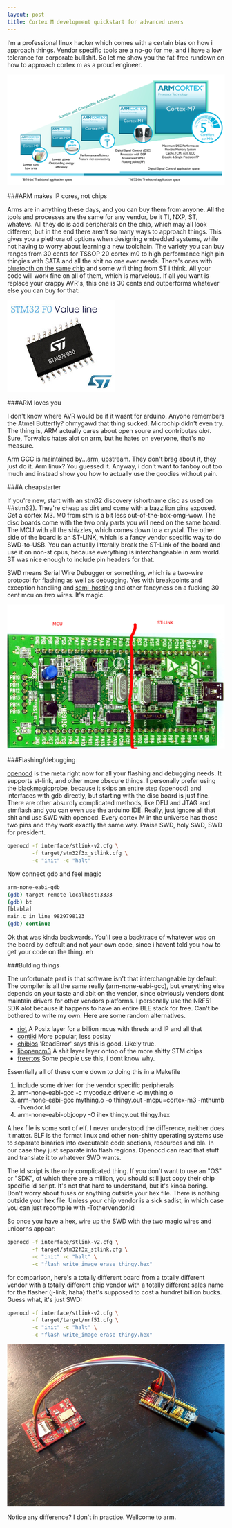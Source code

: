```yaml
---
layout: post
title: Cortex M development quickstart for advanced users
---
```



I’m a professional linux hacker which comes with a certain bias on how i approach things. Vendor specific tools are a no-go for me, and i have a low tolerance for corporate bullshit. So let me show you the fat-free rundown on how to approach cortex m as a proud engineer.


![](/images/compare-Cortex-M-diagramLG.png)

###ARM makes IP cores, not chips

Arms are in anything these days, and you can buy them from anyone. All the tools and processes are the same for any vendor, be it TI, NXP, ST, whatevs. All they do is add peripherals on the chip, which may all look different, but in the end there aren’t so many ways to approach things. This gives you a plethora of options when designing embedded systems, while not having to worry about learning a new toolchain. The variety you can buy ranges from 30 cents for TSSOP 20 cortex m0 to high performance high pin thingies with SATA and all the shit no one ever needs. There's ones with [bluetooth on the same chip](https://www.nordicsemi.com/) and some wifi thing from ST i think. All your code will work fine on all of them, which is marvelous. If all you want is replace your crappy AVR's, this one is 30 cents and outperforms whatever else you can buy for that:

![](/images/stm32f030.jpg)


###ARM loves you

I don't know where AVR would be if it wasnt for arduino. Anyone remembers the Atmel Butterfly? ohmygawd that thing sucked. Microchip didn't even try. The thing is, ARM actually cares about open soure and contributes *alot*. Sure, Torwalds hates alot on arm, but he hates on everyone, that's no measure.

Arm GCC is maintained by...arm, upstream. They don't brag about it, they just do it. Arm linux? You guessed it. Anyway, i don't want to fanboy out too much and instead show you how to actually use the goodies without pain.


###A cheapstarter

If you're new, start with an stm32 discovery (shortname disc as used on ##stm32). They're cheap as dirt and come with a bazzilion pins exposed. Get a cortex M3. M0 from stm is a bit less out-of-the-box-omg-wow. The disc boards come with the two only parts you will need  on the same board. The MCU with all the shizzles, which comes down to a crystal. The other side of the board is an ST-LINK, which is a fancy vendor specific way to do SWD-to-USB. You can actually litterally break the ST-Link of the board and use it on non-st cpus, because everything is interchangeable in arm world. ST was nice enough to include pin headers for that.

SWD means Serial Wire Debugger or something, which is a two-wire protocol for flashing as well as debugging. Yes with breakpoints and exception handling and [semi-hosting](http://bgamari.github.io/posts/2014-10-31-semihosting.html) and other fancyness on a fucking 30 cent mcu on *two* wires. It's magic.

![](/images/800px-STM32_LV_Discovery_board.jpg)

###Flashing/debugging

[openocd](http://openocd.org/) is the meta right now for all your flashing and debugging needs. It supports st-link, and other more obscure things. I personally prefer using the [blackmagicprobe](http://www.blacksphere.co.nz/main/blackmagic), because it skips an entire step (openocd) and interfaces with gdb directly, but starting with the disc board is just fine. There are other absurdly complicated methods, like DFU and JTAG and stmflash and you can even use the arduino IDE. Really, just ignore all that shit and use SWD with openocd. Every cortex M in the universe has those two pins and they work exactly the same way. Praise SWD, holy SWD, SWD for president.


```bash
openocd -f interface/stlink-v2.cfg \
        -f target/stm32f3x_stlink.cfg \
        -c "init" -c "halt"

```

Now connect gdb and feel magic

```bash
arm-none-eabi-gdb
(gdb) target remote localhost:3333
(gdb) bt
[blabla]
main.c in line 9829798123
(gdb) continue
```

Ok that was kinda backwards. You'll see a backtrace of whatever was on the board by default and not your own code, since i havent told you how to get your code on the thing. eh



###Bulding things


The unfortunate part is that software isn't that interchangeable by default. The compiler is all the same really (arm-none-eabi-gcc), but everything else depends on your taste and abit on the vendor, since obviously vendors dont maintain drivers for other vendors platforms. I personally use the NRF51 SDK alot because it happens to have an entire BLE stack for free. Can't be bothered to write my own. Here are some random alternatives.

- [riot](http://www.riot-os.org/) A Posix layer for a billion mcus with threds and IP and all that
- [contiki](http://www.contiki-os.org/) More popular, less posixy
- [chibios](http://www.chibios.org/) 'ReadError' says this is good. Likely true.
- [libopencm3](http://libopencm3.org/)  A shit layer layer ontop of the more shitty STM chips
- [freertos](http://www.freertos.org/) Some people use this, i dont know why.

Essentially all of these come down to doing this in a Makefile

1. include some driver for the vendor specific peripherals
2. arm-none-eabi-gcc -c mycode.c driver.c -o mything.o
3. arm-none-eabi-gcc mything.o -o thingy.out  -mcpu=cortex-m3 -mthumb -Tvendor.ld
4. arm-none-eabi-objcopy -O ihex thingy.out thingy.hex

A hex file is some sort of elf. I never understood the difference, neither does it matter. ELF is the format linux and other non-shitty operating systems use to separate binaries into executable code sections, resources and bla. In our case they just separate into flash regions. Openocd can read that stuff and translate it to whatever SWD wants. 

The ld script is the only complicated thing. If you don't want to use an "OS" or "SDK", of which there are a million, you should still just copy their chip specific ld script. It's not that hard to understand, but it's kinda boring. Don't worry about fuses or anything outside your hex file. There is nothing outside your hex file. Unless your chip vendor is a sick sadist, in which case you can just recompile with -Tothervendor.ld

So once you have a hex, wire up the SWD with the two magic wires and unicorns appear:


```bash
openocd -f interface/stlink-v2.cfg \
        -f target/stm32f3x_stlink.cfg \
        -c "init" -c "halt" \
        -c "flash write_image erase thingy.hex"
```


for comparison, here's a totally different board from a totally different vendor with a totally different chip vendor with a totally different sales name for the flasher (j-link, haha) that's supposed to cost a hundret billion bucks. Guess what, it's just SWD:

```bash
openocd -f interface/stlink-v2.cfg \
        -f target/target/nrf51.cfg \
        -c "init" -c "halt" \
        -c "flash write_image erase thingy.hex"
```

![](/images/hy5-froistburn.jpg)

Notice any difference? I don't in practice. Wellcome to arm.

